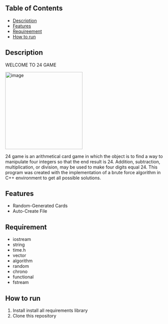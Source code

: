 ## Table of Contents
* [Description](#deskripsi-umum)
* [Features](#fitur)
* [Requireement](#requirement)
* [How to run](#cara-menjalankan-program)


## Description
WELCOME TO 24 GAME

<img width="244" alt="image" src="https://user-images.githubusercontent.com/102657926/214458635-1ee0200f-b27e-4131-b348-7d5711da083a.png">

24 game is an arithmetical card game in which the object is to find a way to manipulate four integers so that the end result is 24. Addition, subtraction, multiplication, or division, may be used to make four digits equal 24. This program was created with the implementation of a brute force algorithm in C++ environment to get all possible solutions.


## Features
- Random-Generated Cards
- Auto-Create File


## Requirement
- iostream
- string
- time.h
- vector
- algorithm
- random
- chrono
- functional
- fstream

## How to run
1. Install install all requirements library
2. Clone this repository


